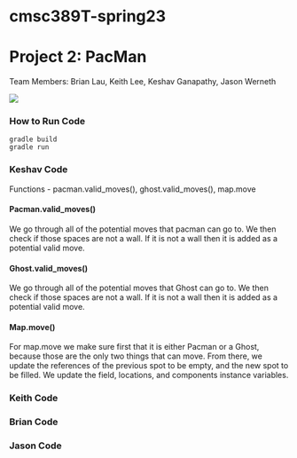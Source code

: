 # cmsc389T-spring23
# Project 2: PacMan
Team Members: Brian Lau, Keith Lee, Keshav Ganapathy, Jason Werneth

<img src="cmsc389T-spring23/Team10/Projects/P2/documentation/PacMan Game Over.png"/>

### How to Run Code
```
gradle build
gradle run
```

### Keshav Code
Functions - pacman.valid_moves(), ghost.valid_moves(), map.move

#### Pacman.valid_moves()
We go through all of the potential moves that pacman can go to. We then check if those spaces are not a wall. If it is not a wall then it is added as a potential valid move.

#### Ghost.valid_moves()
We go through all of the potential moves that Ghost can go to. We then check if those spaces are not a wall. If it is not a wall then it is added as a potential valid move.

#### Map.move()
For map.move we make sure first that it is either Pacman or a Ghost, because those are the only two things that can move. From there, we update the references of the previous spot to be empty, and the new spot to be filled. We update the field, locations, and components instance variables.

### Keith Code


### Brian Code

### Jason Code

